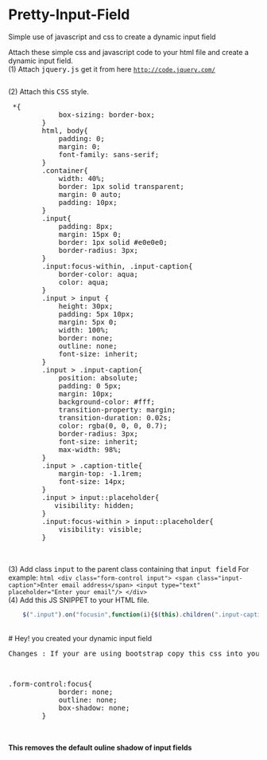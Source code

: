 # Pretty-Input-Field
Simple use of javascript and css to create a dynamic input field

Attach these simple css and javascript code to your html file and create a dynamic input field.
<br />
(1) Attach <kbd>jquery.js</kbd> get it from here <code>http://code.jquery.com/</code>
    <br />
    <pre><script
    src="http://code.jquery.com/jquery-3.3.1.min.js"
    integrity="sha256-FgpCb/KJQlLNfOu91ta32o/NMZxltwRo8QtmkMRdAu8="
    crossorigin="anonymous"></script></pre>
    
    
   
 (2) Attach this <kbd>CSS</kbd> style.<br />
 
 <pre>
 *{
            box-sizing: border-box;
        }
        html, body{
            padding: 0;
            margin: 0;
            font-family: sans-serif;
        }
        .container{
            width: 40%;
            border: 1px solid transparent;
            margin: 0 auto;
            padding: 10px;
        }
        .input{
            padding: 8px;
            margin: 15px 0;
            border: 1px solid #e0e0e0;
            border-radius: 3px;
        }
        .input:focus-within, .input-caption{
            border-color: aqua;
            color: aqua;
        }
        .input > input {
            height: 30px;
            padding: 5px 10px;
            margin: 5px 0;
            width: 100%;
            border: none;
            outline: none;
            font-size: inherit;        
        }
        .input > .input-caption{
            position: absolute;
            padding: 0 5px;
            margin: 10px;
            background-color: #fff;
            transition-property: margin;
            transition-duration: 0.02s;
            color: rgba(0, 0, 0, 0.7);
            border-radius: 3px;
            font-size: inherit;
            max-width: 98%;
        }
        .input > .caption-title{
            margin-top: -1.1rem;
            font-size: 14px;
        }
        .input > input::placeholder{
           visibility: hidden;
        }
        .input:focus-within > input::placeholder{
            visibility: visible;
        }
        </pre>
        
<br />(3) Add class <kbd>input</kbd> to the parent class containing that <kbd>input field</kbd>
For example:
        ```html
        <div class="form-control input">
        <span class="input-caption">Enter email address</span>
        <input type="text" placeholder="Enter your email"/>
        </div>
        ```
        <br />
(4) Add this JS SNIPPET to your HTML file.

```javascript
    $(".input").on("focusin",function(i){$(this).children(".input-caption").addClass("caption-title")}),$(".input").on("click",function(i){$(this).children(".input-caption").addClass("caption-title"),$(this).children("input").focus()}),$(".input").on("focusout",function(i){var t=$(this).children("input").val();0<$.trim(t).length?$(this).children(".input-caption").addClass("caption-title"):$(this).children(".input-caption").removeClass("caption-title")});
```
<br />
# Hey! you created your dynamic input field
<br />
<pre>Changes : If your are using bootstrap copy this css into your style</pre><br />
<pre>.form-control:focus{
            border: none;
            outline: none;
            box-shadow: none;
        }
        </pre>
<br /><b>This removes the default ouline shadow of input fields</b>
